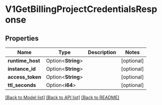 # V1GetBillingProjectCredentialsResponse

## Properties

Name | Type | Description | Notes
------------ | ------------- | ------------- | -------------
**runtime_host** | Option<**String**> |  | [optional]
**instance_id** | Option<**String**> |  | [optional]
**access_token** | Option<**String**> |  | [optional]
**ttl_seconds** | Option<**i64**> |  | [optional]

[[Back to Model list]](../README.md#documentation-for-models) [[Back to API list]](../README.md#documentation-for-api-endpoints) [[Back to README]](../README.md)


